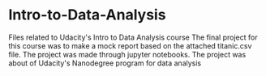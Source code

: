 # Intro-to-Data-Analysis
Files related to Udacity's Intro to Data Analysis course
The final project for this course was to make a mock report based on the attached titanic.csv file. The project was made through jupyter
notebooks.
The project was about of Udacity's Nanodegree program for data analysis

